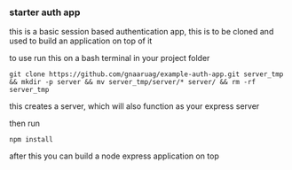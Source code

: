 ### starter auth app

this is a basic session based authentication app, this is to be cloned and used to build an application on top of it

to use run this on a bash terminal in your project folder
```
git clone https://github.com/gnaaruag/example-auth-app.git server_tmp && mkdir -p server && mv server_tmp/server/* server/ && rm -rf server_tmp
```
this creates a server, which will also function as your express server

then run
```
npm install
```

after this you can build a node express application on top
